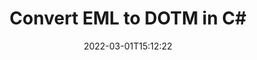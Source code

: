 ---
############################# Static ############################
layout: "auto-gen-conversion"
date: 2022-03-01T15:12:22
draft: false
otherformats: bmp dcm emf eml emlx emz gif html ico jp2 jpeg jpg msg png psb psd svg svgz tga tif tiff webp wmf wmz
breadcrumb: EML to DOTM in C#

############################# Head ############################
head_title: "EML to DOTM Converter in C#"
head_description: "Convert EML to DOTM in .NET using a few lines of code. Use the GroupDocs Document Conversion API to convert over 160 file formats."

############################# Header ############################
title: "Convert EML to DOTM in C#"
description: "EML to DOTM conversion with a few lines of .NET code"
bg_image: "https://cms.admin.containerize.com/templates/aspose/App_Themes/V3/images/bg/header1.png"
bg_overlay: false
button:
    enable: true

############################# SubMenu ############################
submenu:
    enable: true

    left:
        img_alt: "GroupDocs.Conversion for .NET"
        image: "https://cms.admin.containerize.com/templates/groupdocs/images/product-logos/90x90-noborder/groupdocs-conversion-net.png"
        product: "GroupDocs.Conversion"
        platform: ".NET"

    

############################# About ############################
about:
    enable: true
    title: "About GroupDocs.Conversion для .NET API"
    content: |
        [GroupDocs.Conversion for .NET](https://products.groupdocs.com/conversion/net/) can be used to convert Microsoft Word, Excel, PowerPoint, PDF, Visio and other formats. GroupDocs.Conversion is a standalone API that is suitable for back-end and internal systems where high performance is required. It does not depend on any software such as Microsoft or Open Office.
    

overview:
    enable: true
    content: |
        Convert your EML files to DOTM in .NET easily. You can use just a couple of C# code lines in any platform of your choice like - Windows, Linux, macOS.
        You can try EML to DOTM conversion for free and evaluate conversion results quality.
        Along with simple file conversion scenarios you can try more advanced options for loading source EML file and for saving output DOTM result. 
        
        For example, for the source EML file you may use the following load options:

        * auto-detect file format;
        * specify password for protected files (if file format supports it);
        * replace missing fonts to preserve document appearance.
        
        There are also advanced convert options for the DOTM file:

        * convert specific document page or page range;
        * add a watermark to the converted DOTM file.

        Once conversion is completed you can save your DOTM file to the local file path or any third-party storage like FTP, Amazon S3, Google Drive, Dropbox etc.
        Please note - to convert EML to DOTM there is no need for any additional software installed - like MS Office, Open Office, Adobe Acrobat Reader etc. 


############################# Steps ############################
steps:
    enable: true
    title_left: "Steps to convert EML to DOTM in C#"
    content_left: |
        [GroupDocs.Conversion](https://products.groupdocs.com/conversion/net/) makes it easy for developers to convert a EML file to DOTM with a few lines of code.

        * Create an instance of the Converter class and provide the file EML with the full path
        * Create and set ConvertOptions for DOTM type.
        * Call the Converter.Convert method and pass the full path and format (DOTM) as a parameter
        
    title_right: "System Requirements"
    content_right: |
        Basic conversion with GroupDocs.Conversion for .NET can be done in just a few simple steps. Our APIs are supported on all major platforms and operating systems. Before executing the code below, make sure you have the following prerequisites installed on your system.

        * Operating systems: Microsoft Windows, Linux, MacOS
        * Development environments: Microsoft Visual Studio, Xamarin, MonoDevelop
        * Frameworks: .NET Framework, .NET Standard, .NET Core, Mono
        * Get the latest GroupDocs.Conversion for .NET from [Nuget](https://www.nuget.org/packages/groupdocs.conversion)
        
    code: |
        ```cs
        // Load EML file
        var converter = new GroupDocs.Conversion.Converter("template.eml");
        // Set conversion parameters for DOTM format
        var convertOptions = converter.GetPossibleConversions()["dotm"].ConvertOptions;
        // Convert to DOTM format
        converter.Convert("output.dotm", convertOptions);        
        ```
        
demos:
    enable: true
    title: "EML to DOTM Live Demo"
    content: |
       Convert EML to DOTM now by visiting the [GroupDocs.Conversion App](https://products.groupdocs.app/conversion/family) website. Online demo has the following advantages
          

more_formats:
    enable: true
    title: "Other supported transformations EML"
    content: "You can also convert EML to many other file formats. Please see the list below."
       
       
back_to_top:
    enable: true
---